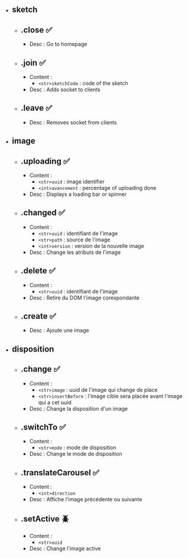 - ## sketch
    - ## .close ✅
        - Desc : Go to homepage
    - ## .join ✅
        - Content :
            - `<str>sketchCode` : code of the sketch
        - Desc : Adds socket to clients
    - ## .leave ✅
        - Desc : Removes socket from clients
- ## image
    - ## .uploading ✅
        - Content :
            - `<str>uuid` : image identifier
            - `<int>avancement` : percentage of uploading done
        - Desc : Displays a loading bar or spinner
    - ## .changed ✅
        - Content :
            - `<str>uuid` : identifiant de l'image
            - `<str>path` : source de l'image
            - `<int>version` : version de la nouvelle image
        - Desc : Change les atributs de l'image
    - ## .delete ✅
        - Content :
            - `<str>uuid` : identifiant de l'image
        - Desc : Retire du DOM l'image corespondante
    - ## .create ✅
        - Desc : Ajoute une image
- ## disposition 
    - ## .change ✅
        - Content : 
            - `<str>image` : uuid de l'image qui change de place
            - `<str>insertBefore` : l'image cible sera placée avant l'image qui a cet uuid 
        - Desc : Change la disposition d'un image
    - ## .switchTo ✅
        - Content : 
            - `<str>mode` : mode de disposition
        - Desc : Change le mode de disposition
    - ## .translateCarousel ✅
        - Content : 
            - `<int>direction`
        - Desc : Affiche l'image précédente ou suivante
    - ## .setActive 🪲
        - Content : 
            - `<str>uuid`
        - Desc : Change l'image active